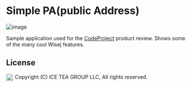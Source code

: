 Simple PA(public Address)
====

![image](https://user-images.githubusercontent.com/50413/186357307-26fa3521-39fb-4d7b-8fd6-a9ad3a5e0547.png)

Sample application used for the [CodeProject](https://www.codeproject.com/Articles/1208339/Wisej-The-Easy-Button-for-Enterprise-Software) product review. Shows some of the many cool Wisej features. 

License
-------
<img src="http://iceteagroup.com/wp-content/uploads/2017/01/Square-64x64-trasp.png" height="20" align="top"> Copyright (C) ICE TEA GROUP LLC, All rights reserved.
